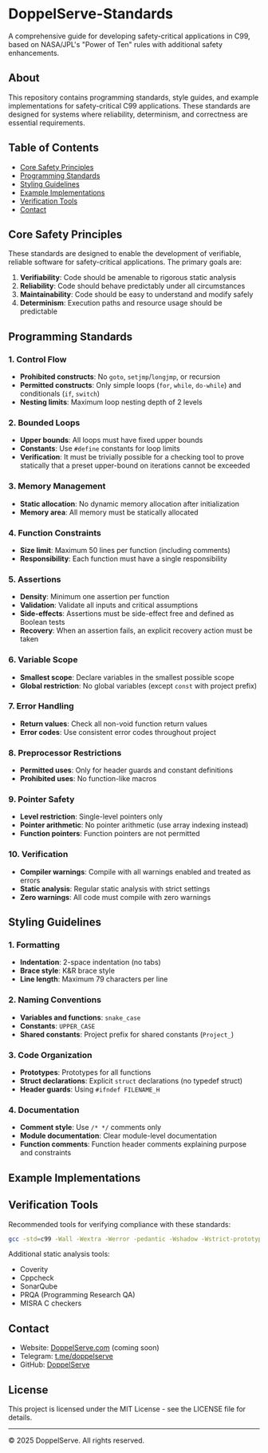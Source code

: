 # DoppelServe-Standards

A comprehensive guide for developing safety-critical applications in C99, based on NASA/JPL's "Power of Ten" rules with additional safety enhancements.

## About

This repository contains programming standards, style guides, and example implementations for safety-critical C99 applications. These standards are designed for systems where reliability, determinism, and correctness are essential requirements.

## Table of Contents

- [Core Safety Principles](#core-safety-principles)
- [Programming Standards](#programming-standards)
- [Styling Guidelines](#styling-guidelines)
- [Example Implementations](#example-implementations)
- [Verification Tools](#verification-tools)
- [Contact](#contact)

## Core Safety Principles

These standards are designed to enable the development of verifiable, reliable software for safety-critical applications. The primary goals are:

1. **Verifiability**: Code should be amenable to rigorous static analysis
2. **Reliability**: Code should behave predictably under all circumstances
3. **Maintainability**: Code should be easy to understand and modify safely
4. **Determinism**: Execution paths and resource usage should be predictable

## Programming Standards

### 1. Control Flow

- **Prohibited constructs**: No `goto`, `setjmp`/`longjmp`, or recursion
- **Permitted constructs**: Only simple loops (`for`, `while`, `do-while`) and conditionals (`if`, `switch`)
- **Nesting limits**: Maximum loop nesting depth of 2 levels

### 2. Bounded Loops

- **Upper bounds**: All loops must have fixed upper bounds
- **Constants**: Use `#define` constants for loop limits
- **Verification**: It must be trivially possible for a checking tool to prove statically that a preset upper-bound on iterations cannot be exceeded

### 3. Memory Management

- **Static allocation**: No dynamic memory allocation after initialization
- **Memory area**: All memory must be statically allocated

### 4. Function Constraints

- **Size limit**: Maximum 50 lines per function (including comments)
- **Responsibility**: Each function must have a single responsibility

### 5. Assertions

- **Density**: Minimum one assertion per function
- **Validation**: Validate all inputs and critical assumptions
- **Side-effects**: Assertions must be side-effect free and defined as Boolean tests
- **Recovery**: When an assertion fails, an explicit recovery action must be taken

### 6. Variable Scope

- **Smallest scope**: Declare variables in the smallest possible scope
- **Global restriction**: No global variables (except `const` with project prefix)

### 7. Error Handling

- **Return values**: Check all non-void function return values
- **Error codes**: Use consistent error codes throughout project

### 8. Preprocessor Restrictions

- **Permitted uses**: Only for header guards and constant definitions
- **Prohibited uses**: No function-like macros

### 9. Pointer Safety

- **Level restriction**: Single-level pointers only
- **Pointer arithmetic**: No pointer arithmetic (use array indexing instead)
- **Function pointers**: Function pointers are not permitted

### 10. Verification

- **Compiler warnings**: Compile with all warnings enabled and treated as errors
- **Static analysis**: Regular static analysis with strict settings
- **Zero warnings**: All code must compile with zero warnings

## Styling Guidelines

### 1. Formatting

- **Indentation**: 2-space indentation (no tabs)
- **Brace style**: K&R brace style
- **Line length**: Maximum 79 characters per line

### 2. Naming Conventions

- **Variables and functions**: `snake_case`
- **Constants**: `UPPER_CASE`
- **Shared constants**: Project prefix for shared constants (`Project_`)

### 3. Code Organization

- **Prototypes**: Prototypes for all functions
- **Struct declarations**: Explicit `struct` declarations (no typedef struct)
- **Header guards**: Using `#ifndef FILENAME_H`

### 4. Documentation

- **Comment style**: Use `/* */` comments only
- **Module documentation**: Clear module-level documentation
- **Function comments**: Function header comments explaining purpose and constraints

## Example Implementations

## Verification Tools

Recommended tools for verifying compliance with these standards:

```bash
gcc -std=c99 -Wall -Wextra -Werror -pedantic -Wshadow -Wstrict-prototypes -Wmissing-prototypes -Wimplicit -Wconversion -Wundef -Wwrite-strings -Wformat=2 -Wformat-security -Warray-bounds -Wnull-dereference -fstack-protector-strong -O2 -D_FORTIFY_SOURCE=2 -D NDEBUG
```

Additional static analysis tools:
- Coverity
- Cppcheck
- SonarQube
- PRQA (Programming Research QA)
- MISRA C checkers

## Contact

- Website: [DoppelServe.com](https://DoppelServe.com) (coming soon)
- Telegram: [t.me/doppelserve](https://t.me/doppelserve)
- GitHub: [DoppelServe](https://github.com/DoppelServe)

## License

This project is licensed under the MIT License - see the LICENSE file for details.

---

© 2025 DoppelServe. All rights reserved.
